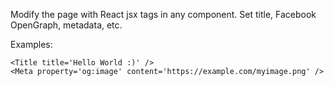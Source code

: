 
Modify the page <head> with React jsx tags in any component. Set title, Facebook OpenGraph, metadata, etc.

Examples:

	<Title title='Hello World :)' />
	<Meta property='og:image' content='https://example.com/myimage.png' />
